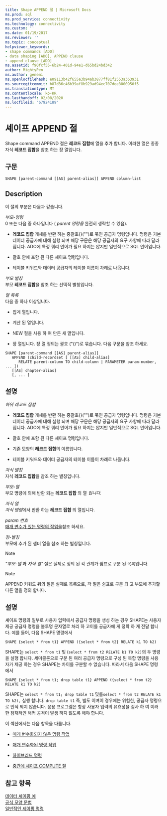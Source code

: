 ```yaml
---
title: Shape APPEND 절 | Microsoft Docs
ms.prod: sql
ms.prod_service: connectivity
ms.technology: connectivity
ms.custom: ''
ms.date: 01/19/2017
ms.reviewer: ''
ms.topic: conceptual
helpviewer_keywords:
- shape commands [ADO]
- data shaping [ADO], APPEND clause
- append clause [ADO]
ms.assetid: f90fcf55-6b24-401d-94e1-d65bd24bd342
author: MightyPen
ms.author: genemi
ms.openlocfilehash: e09113b42f655a3b94ab3877ff81f2553a363931
ms.sourcegitcommit: b87d36c46b39af8b929ad94ec707dee8800950f5
ms.translationtype: MT
ms.contentlocale: ko-KR
ms.lasthandoff: 02/08/2020
ms.locfileid: "67924189"
---
```

# <a name="shape-append-clause"></a>셰이프 APPEND 절
Shape command APPEND 절은 **레코드 집합**에 열을 추가 합니다. 이러한 열은 종종 자식 **레코드 집합**을 참조 하는 장 열입니다.  
  
## <a name="syntax"></a>구문  
  
```  
SHAPE [parent-command [[AS] parent-alias]] APPEND column-list  
```  
  
## <a name="description"></a>Description  
 이 절의 부분은 다음과 같습니다.  
  
 *부모-명령*  
 0 또는 다음 중 하나입니다 ( *parent 명령을* 완전히 생략할 수 있음).  
  
-   **레코드 집합** 개체를 반환 하는 중괄호{}("")로 묶인 공급자 명령입니다. 명령은 기본 데이터 공급자에 대해 실행 되며 해당 구문은 해당 공급자의 요구 사항에 따라 달라 집니다. ADO에 특정 쿼리 언어가 필요 하지는 않지만 일반적으로 SQL 언어입니다.  
  
-   괄호 안에 포함 된 다른 셰이프 명령입니다.  
  
-   테이블 키워드와 데이터 공급자의 테이블 이름이 차례로 나옵니다.  
  
 *부모 별칭*  
 부모 **레코드 집합**을 참조 하는 선택적 별칭입니다.  
  
 *열 목록*  
 다음 중 하나 이상입니다.  
  
-   집계 열입니다.  
  
-   계산 된 열입니다.  
  
-   NEW 절을 사용 하 여 만든 새 열입니다.  
  
-   장 열입니다. 장 열 정의는 괄호 ("()")로 묶습니다. 다음 구문을 참조 하세요.  
  
```  
SHAPE [parent-command [[AS] parent-alias]]  
   APPEND (child-recordset [ [[AS] child-alias]   
      RELATE parent-column TO child-column | PARAMETER param-number, ... ])  
   [[AS] chapter-alias]   
   [, ... ]  
```  
  
## <a name="remarks"></a>설명  
 *하위 레코드 집합*  
 -   **레코드 집합** 개체를 반환 하는 중괄호{}("")로 묶인 공급자 명령입니다. 명령은 기본 데이터 공급자에 대해 실행 되며 해당 구문은 해당 공급자의 요구 사항에 따라 달라 집니다. ADO에 특정 쿼리 언어가 필요 하지는 않지만 일반적으로 SQL 언어입니다.  
  
-   괄호 안에 포함 된 다른 셰이프 명령입니다.  
  
-   기존 모양의 **레코드 집합**의 이름입니다.  
  
-   테이블 키워드와 데이터 공급자의 테이블 이름이 차례로 나옵니다.  
  
 *자식 별칭*  
 자식 **레코드 집합**을 참조 하는 별칭입니다.  
  
 *부모-열*  
 부모 명령에 의해 반환 되는 **레코드 집합** 의 열 *입니다.*  
  
 *자식 열*  
 *자식 명령*에서 반환 하는 **레코드 집합** 의 열입니다.  
  
 *param 번호*  
 [매개 변수가 있는 명령의 작업을](../../../ado/guide/data/operation-of-parameterized-commands.md)참조 하세요.  
  
 *장-별칭*  
 부모에 추가 된 챕터 열을 참조 하는 별칭입니다.  
  
> [!NOTE]
>  *"부모-열* 과 *자식 열"* 절은 실제로 정의 된 각 관계가 쉼표로 구분 된 목록입니다.  
  
> [!NOTE]
>  APPEND 키워드 뒤의 절은 실제로 목록으로, 각 절은 쉼표로 구분 되 고 부모에 추가할 다른 열을 정의 합니다.  
  
## <a name="remarks"></a>설명  
 셰이프 명령의 일부로 사용자 입력에서 공급자 명령을 생성 하는 경우 SHAPE는 사용자 제공 공급자 명령을 불투명 문자열로 처리 하 고이를 공급자에 게 정확 하 게 전달 합니다. 예를 들어, 다음 SHAPE 명령에서  
  
```  
SHAPE {select * from t1} APPEND ({select * from t2} RELATE k1 TO k2)  
```  
  
 SHAPE는 `select * from t1` 및 (`select * from t2 RELATE k1 TO k2)`의 두 명령을 실행 합니다. 세미콜론으로 구분 된 여러 공급자 명령으로 구성 된 복합 명령을 사용자가 제공 하는 경우 SHAPE는 차이를 구분할 수 없습니다. 따라서 다음 SHAPE 명령에서  
  
```  
SHAPE {select * from t1; drop table t1} APPEND ({select * from t2} RELATE k1 TO k2)  
```  
  
 SHAPE는 `select * from t1; drop table t1` 및를`select * from t2 RELATE k1 TO k2),` 실행 합니다. `drop table t1` 즉, 별도 이며이 경우에는 위험한, 공급자 명령으로 인식 되지 않습니다. 응용 프로그램은 항상 사용자 입력의 유효성을 검사 하 여 이러한 잠재적인 해커 공격이 발생 하지 않도록 해야 합니다.  
  
 이 섹션에서는 다음 항목을 다룹니다.  
  
-   [매개 변수화되지 않은 명령 작업](../../../ado/guide/data/operation-of-non-parameterized-commands.md)  
  
-   [매개 변수화된 명령 작업](../../../ado/guide/data/operation-of-parameterized-commands.md)  
  
-   [하이브리드 명령](../../../ado/guide/data/hybrid-commands.md)  
  
-   [중간에 셰이프 COMPUTE 절](../../../ado/guide/data/intervening-shape-compute-clauses.md)  
  
## <a name="see-also"></a>참고 항목  
 [데이터 셰이핑 예](../../../ado/guide/data/data-shaping-example.md)   
 [공식 모양 문법](../../../ado/guide/data/formal-shape-grammar.md)   
 [일반적인 셰이핑 명령](../../../ado/guide/data/shape-commands-in-general.md)
